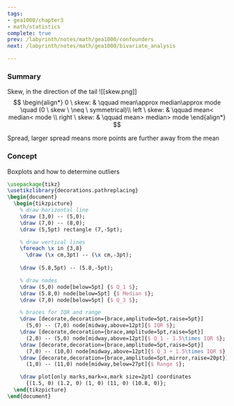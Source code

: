 ```yaml
---
tags:
- gea1000/chapter3
- math/statistics
complete: true
prev: /labyrinth/notes/math/gea1000/confounders
next: /labyrinth/notes/math/gea1000/bivariate_analysis

---
```

### Summary
Skew, in the direction of the tail
![[skew.png]]
$$
\begin{align*}
0 \ skew: & \qquad mean\approx median\approx mode \quad (0 \ skew \ \neq \ symmetrical)\\
left \ skew: & \qquad mean< median< mode \\
right \ skew: & \qquad mean> median> mode 
\end{align*}
$$

Spread, larger spread means more points are further away from the mean
### Concept
Boxplots and how to determine outliers
```tikz
\usepackage{tikz}
\usetikzlibrary{decorations.pathreplacing}
\begin{document}
  \begin{tikzpicture}
    % draw horizontal line   
    \draw (3,0) -- (5,0);
    \draw (7,0) -- (8,0);
    \draw (5,5pt) rectangle (7,-5pt);

    % draw vertical lines
    \foreach \x in {3,8}
      \draw (\x cm,3pt) -- (\x cm,-3pt);
      
	\draw (5.8,5pt) -- (5.8,-5pt);

    % draw nodes
	\draw (5,0) node[below=5pt] {$ Q_1 $};
	\draw (5.8,0) node[below=5pt] {$ Median $};
	\draw (7,0) node[below=5pt] {$ Q_3 $};

	% braces for IQR and range
	\draw [decorate,decoration={brace,amplitude=5pt,raise=5pt}]
	  (5,0) -- (7,0) node[midway,above=12pt]{$ IQR $};
	\draw [decorate,decoration={brace,amplitude=5pt,raise=5pt}]
	  (2,0) -- (5,0) node[midway,above=12pt]{$ Q_1 - 1.5\times IQR $};
	\draw [decorate,decoration={brace,amplitude=5pt,raise=5pt}]
	  (7,0) -- (10,0) node[midway,above=12pt]{$ Q_3 + 1.5\times IQR $};
	\draw [decorate,decoration={brace,amplitude=5pt,mirror,raise=20pt}]
	  (1,0) -- (11,0) node[midway,below=27pt]{$ Range $};

	\draw plot[only marks,mark=x,mark size=2pt] coordinates
	  {(1.5, 0) (1.2, 0) (1, 0) (11, 0) (10.8, 0)};
  \end{tikzpicture}
\end{document}
```